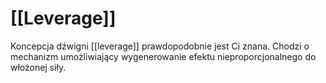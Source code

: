# [[Leverage]]

Koncepcja dźwigni [[leverage]] prawdopodobnie jest Ci znana. Chodzi o mechanizm umożliwiający wygenerowanie efektu nieproporcjonalnego do włożonej siły.